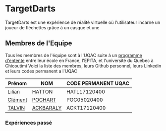 # TargetDarts
TargetDarts est une expérience de réalité virtuelle où l'utilisateur incarne un joueur de fléchettes grâce à un casque et une 

## Membres de l'Equipe
Tous les membres de l'équipe sont à l'UQAC suite à un [programme d'entente](https://www.epita.fr/2011/02/24/lepita-elargit-son-reseau-inte/) entre leur école en France, l'EPITA, et l'université du Québec à Chicoutimi
Voici la liste des membres, leurs Github personnel, leurs Linkedin et leurs codes permanent a l'UQAC 

| Prénom  | NOM       | CODE PERMANENT UQAC |
|---------|-----------|---------------------|
| [Lilian](https://github.com/FireGh0st)| [HATTON](https://www.linkedin.com/in/lilian-hatton/)    | HATL17120400        |
| [Clément](https://github.com/Poperinghe) | [POCHART](https://www.linkedin.com/in/clement-pochart-482741262/)   | POC05020400         |
| [TALVIN](https://github.com/Epsilon78)  | [ACKBARALY](https://www.linkedin.com/in/talvin-ackbaraly-533471268/) | ACKT17120400        |
### Expériences passé
